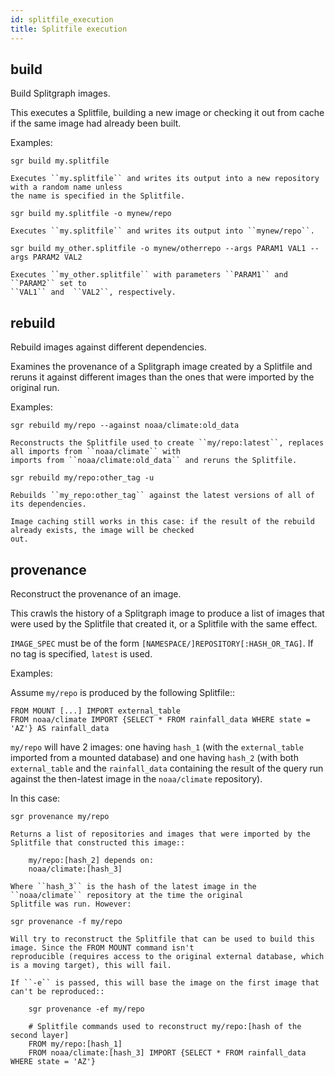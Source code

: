 ```yaml
---
id: splitfile_execution
title: Splitfile execution
---
```


## build
Build Splitgraph images.

This executes a Splitfile, building a new image or checking it out from cache if the same
image had already been built.

Examples:

``sgr build my.splitfile``

    Executes ``my.splitfile`` and writes its output into a new repository with a random name unless
    the name is specified in the Splitfile.

``sgr build my.splitfile -o mynew/repo``

    Executes ``my.splitfile`` and writes its output into ``mynew/repo``.

``sgr build my_other.splitfile -o mynew/otherrepo --args PARAM1 VAL1 --args PARAM2 VAL2``

    Executes ``my_other.splitfile`` with parameters ``PARAM1`` and ``PARAM2`` set to
    ``VAL1`` and  ``VAL2``, respectively.

## rebuild
Rebuild images against different dependencies.

Examines the provenance of a Splitgraph image created by a Splitfile and reruns it against different images than
the ones that were imported by the original run.

Examples:

``sgr rebuild my/repo --against noaa/climate:old_data``

    Reconstructs the Splitfile used to create ``my/repo:latest``, replaces all imports from ``noaa/climate`` with
    imports from ``noaa/climate:old_data`` and reruns the Splitfile.

``sgr rebuild my/repo:other_tag -u``

    Rebuilds ``my_repo:other_tag`` against the latest versions of all of its dependencies.

    Image caching still works in this case: if the result of the rebuild already exists, the image will be checked
    out.

## provenance
Reconstruct the provenance of an image.

This crawls the history of a Splitgraph image to produce a list of images that were used by the Splitfile
that created it, or a Splitfile with the same effect.

``IMAGE_SPEC`` must be of the form ``[NAMESPACE/]REPOSITORY[:HASH_OR_TAG]``.
If no tag is specified, ``latest`` is used.

Examples:

Assume ``my/repo`` is produced by the following Splitfile::

    FROM MOUNT [...] IMPORT external_table
    FROM noaa/climate IMPORT {SELECT * FROM rainfall_data WHERE state = 'AZ'} AS rainfall_data

``my/repo`` will have 2 images: one having ``hash_1`` (with the ``external_table`` imported from a mounted database)
and one having ``hash_2`` (with both ``external_table`` and the ``rainfall_data`` containing the result
of the query run against the then-latest image in the ``noaa/climate`` repository).

In this case:

``sgr provenance my/repo``

    Returns a list of repositories and images that were imported by the Splitfile that constructed this image::

        my/repo:[hash_2] depends on:
        noaa/climate:[hash_3]

    Where ``hash_3`` is the hash of the latest image in the ``noaa/climate`` repository at the time the original
    Splitfile was run. However:

``sgr provenance -f my/repo``

    Will try to reconstruct the Splitfile that can be used to build this image. Since the FROM MOUNT command isn't
    reproducible (requires access to the original external database, which is a moving target), this will fail.

    If ``-e`` is passed, this will base the image on the first image that can't be reproduced::

        sgr provenance -ef my/repo

        # Splitfile commands used to reconstruct my/repo:[hash of the second layer]
        FROM my/repo:[hash_1]
        FROM noaa/climate:[hash_3] IMPORT {SELECT * FROM rainfall_data WHERE state = 'AZ'}

